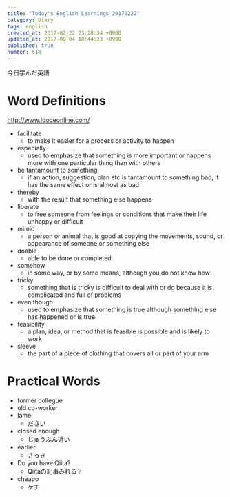 ```yaml
---
title: "Today's English Learnings 20170222"
category: Diary
tags: english
created_at: 2017-02-22 23:28:34 +0900
updated_at: 2017-08-04 18:44:23 +0900
published: true
number: 618
---
```


今日学んだ英語

# Word Definitions
http://www.ldoceonline.com/

* facilitate
    * to make it easier for a process or activity to happen
* especially
    * used to emphasize that something is more important or happens more with one particular thing than with others
* be tantamount to something
    * if an action, suggestion, plan etc is tantamount to something bad, it has the same effect or is almost as bad
* thereby
    * with the result that something else happens
* liberate
    * to free someone from feelings or conditions that make their life unhappy or difficult
* mimic
    * a person or animal that is good at copying the movements, sound, or appearance of someone or something else
* doable
    * able to be done or completed
* somehow
    * in some way, or by some means, although you do not know how
* tricky
    * something that is tricky is difficult to deal with or do because it is complicated and full of problems
* even though
    * used to emphasize that something is true although something else has happened or is true
* feasibility
    * a plan, idea, or method that is feasible is possible and is likely to work
* sleeve
    * the part of a piece of clothing that covers all or part of your arm

# Practical Words
* former collegue
* old co-worker
* lame
    * ださい
* closed enough
    * じゅうぶん近い
* earlier
    * さっき
* Do you have Qiita?
    * Qiitaの記事みれる？
* cheapo
    * ケチ
